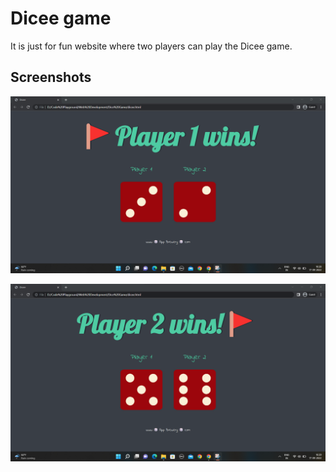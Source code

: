 
# Dicee game

It is just for fun website where two players can play the Dicee game.



## Screenshots

![App Screenshot](https://github.com/SagarPatil007/Dicee-Game/blob/main/Screenshot/player%201%20win.png?raw=true)


![App Screenshot](https://github.com/SagarPatil007/Dicee-Game/blob/main/Screenshot/player%202%20win.png?raw=true)


